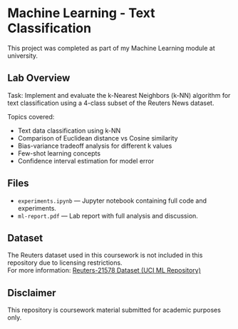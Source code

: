 # Machine Learning - Text Classification

This project was completed as part of my Machine Learning module at university.

## Lab Overview

Task: Implement and evaluate the k-Nearest Neighbors (k-NN) algorithm for text classification using a 4-class subset of the Reuters News dataset.

Topics covered:

- Text data classification using k-NN
- Comparison of Euclidean distance vs Cosine similarity
- Bias-variance tradeoff analysis for different k values
- Few-shot learning concepts
- Confidence interval estimation for model error

## Files

- `experiments.ipynb` — Jupyter notebook containing full code and experiments.
- `ml-report.pdf` — Lab report with full analysis and discussion.

## Dataset

The Reuters dataset used in this coursework is not included in this repository due to licensing restrictions.  
For more information: [Reuters-21578 Dataset (UCI ML Repository)](https://archive.ics.uci.edu/dataset/137/reuters+21578+text+categorization+collection)

## Disclaimer

This repository is coursework material submitted for academic purposes only.
